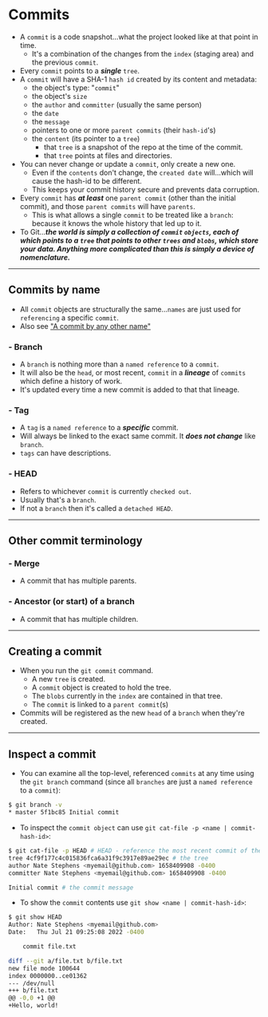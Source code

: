 # Commits

- A `commit` is a code snapshot...what the project looked like at that point in time.
  - It's a combination of the changes from the `index` (staging area) and the previous `commit`.
- Every `commit` points to a **_single_** `tree`.
- A `commit` will have a SHA-1 `hash id` created by its content and metadata:
  - the object's type: "`commit`"
  - the object's `size`
  - the `author` and `committer` (usually the same person)
  - the `date`
  - the `message`
  - pointers to one or more `parent commits` (their `hash-id`'s)
  - the `content` (its pointer to a `tree`)
    - that `tree` is a snapshot of the repo at the time of the commit.
    - that `tree` points at files and directories.
- You can never change or update a `commit`, only create a new one.
  - Even if the `contents` don't change, the `created date` will...which will cause the hash-id to be different.
  - This keeps your commit history secure and prevents data corruption.
- Every `commit` has **_at least_** one `parent commit` (other than the initial commit), and those `parent commits` will have `parents`.
  - This is what allows a single `commit` to be treated like a `branch`: because it knows the whole history that led up to it.
- To Git...**_the world is simply a collection of `commit` `objects`, each of which points to a `tree` that points to other `trees` and `blobs`, which store your data. Anything more complicated than this is simply a device of nomenclature._**

---

## Commits by name

- All `commit` objects are structurally the same...`names` are just used for `referencing` a specific `commit`.
- Also see ["A commit by any other name"](https://jwiegley.github.io/git-from-the-bottom-up/1-Repository/6-a-commit-by-any-other-name.html)

### \- Branch

- A `branch` is nothing more than a `named reference` to a `commit`.
- It will also be the `head`, or most recent, `commit` in a **_lineage_** of `commits` which define a history of work.
- It's updated every time a new commit is added to that that lineage.

### \- Tag

- A `tag` is a `named reference` to a **_specific_** commit.
- Will always be linked to the exact same commit. It **_does not change_** like `branch`.
- `tags` can have descriptions.

### \- HEAD

- Refers to whichever `commit` is currently `checked out`.
- Usually that's a `branch`.
- If not a `branch` then it's called a `detached HEAD`.

---

## Other commit terminology

### \- Merge

- A commit that has multiple parents.

### \- Ancestor (or start) of a branch

- A commit that has multiple children.

---

## Creating a commit

- When you run the `git commit` command.
  - A new `tree` is created.
  - A `commit` object is created to hold the tree.
  - The `blobs` currently in the `index` are contained in that tree.
  - The `commit` is linked to a `parent commit`(s)
- Commits will be registered as the new `head` of a `branch` when they're created.

---

## Inspect a commit

- You can examine all the top-level, referenced `commits` at any time using the `git branch` command (since all `branches` are just a `named reference` to a `commit`):

```sh
$ git branch -v
* master 5f1bc85 Initial commit
```

- To inspect the `commit object` can use `git cat-file -p <name | commit-hash-id>`:

```sh
$ git cat-file -p HEAD # HEAD - reference the most recent commit of the branch you're checked out
tree 4cf9f177c4c015836fca6a31f9c3917e89ae29ec # the tree
author Nate Stephens <myemail@github.com> 1658409908 -0400
committer Nate Stephens <myemail@github.com> 1658409908 -0400

Initial commit # the commit message
```

- To show the `commit` contents use `git show <name | commit-hash-id>`:

```sh
$ git show HEAD
Author: Nate Stephens <myemail@github.com>
Date:   Thu Jul 21 09:25:08 2022 -0400

    commit file.txt

diff --git a/file.txt b/file.txt
new file mode 100644
index 0000000..ce01362
--- /dev/null
+++ b/file.txt
@@ -0,0 +1 @@
+Hello, world!
```
